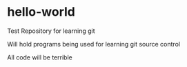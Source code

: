 # hello-world
Test Repository for learning git

Will hold programs being used for learning git source control

All code will be terrible
